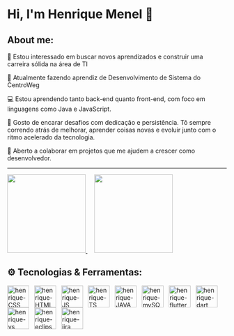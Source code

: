 # Hi, I'm Henrique Menel 👋

## About me: 

🧠 Estou interessado em buscar novos aprendizados e construir uma carreira sólida na área de TI
 
💼 Atualmente fazendo aprendiz de Desenvolvimento de Sistema do CentroWeg

💻 Estou aprendendo tanto back-end quanto front-end, com foco em linguagens como Java e JavaScript.
 
🚀 Gosto de encarar desafios com dedicação e persistência. Tô sempre correndo atrás de melhorar, aprender coisas novas e evoluir junto com o ritmo acelerado da tecnologia.
 
🎯 Aberto a colaborar em projetos que me ajudem a crescer como desenvolvedor.

---

<div align="start">
  <a href="https://github.com/HenriqueECM">
    <img height="180em" src="https://github-readme-stats.vercel.app/api?username=HenriqueECM&show_icons=true&theme=dark&include_all_commits=true&count_private=true"/>
  </a>
  &nbsp;&nbsp;&nbsp; <!-- espaçamento entre as imagens -->
  <a href="https://github.com/HenriqueECM">
    <img height="180em" src="https://github-readme-stats.vercel.app/api/top-langs/?username=HenriqueECM&layout=compact&langs_count=8&theme=dark" />
  </a>
</div>

## ⚙️ Tecnologias & Ferramentas: 
<div align="start">
  <img align="center" alt="henrique-CSS" height="50" src="https://cdn.jsdelivr.net/gh/devicons/devicon@latest/icons/css3/css3-original.svg"/>
  &nbsp;
  <img align="center" alt="henrique-HTML" height="50" src="https://cdn.jsdelivr.net/gh/devicons/devicon@latest/icons/html5/html5-original.svg"/>
  &nbsp;
  <img align="center" alt="henrique-JS" height="50" src="https://cdn.jsdelivr.net/gh/devicons/devicon@latest/icons/javascript/javascript-original.svg"/>
  &nbsp;
  <img align="center" alt="henrique-TS" height="50" src="https://cdn.jsdelivr.net/gh/devicons/devicon@latest/icons/typescript/typescript-original.svg"/>
  &nbsp;
  <img align="center" alt="henrique-JAVA" height="50" src="https://cdn.jsdelivr.net/gh/devicons/devicon@latest/icons/java/java-original.svg"/>
  &nbsp;
  <img align="center" alt="henrique-mySQL" height="50" src="https://cdn.jsdelivr.net/gh/devicons/devicon@latest/icons/mysql/mysql-original.svg"/>
  &nbsp;
  <img align="center" alt="henrique-flutter" height="50" src="https://cdn.jsdelivr.net/gh/devicons/devicon@latest/icons/flutter/flutter-original.svg" />
  &nbsp;
  <img align="center" alt="henrique-dart" height="50" src="https://cdn.jsdelivr.net/gh/devicons/devicon@latest/icons/dart/dart-original.svg"/>
  &nbsp;
  <img align="center" alt="henrique-vs" height="50" src="https://cdn.jsdelivr.net/gh/devicons/devicon@latest/icons/vscode/vscode-original.svg"/>
  &nbsp;
  <img align="center" alt="henrique-eclipse" height="50" src="https://cdn.jsdelivr.net/gh/devicons/devicon@latest/icons/eclipse/eclipse-original.svg" />
  &nbsp;
  <img align="center" alt="henrique-jira" height="50" src="https://cdn.jsdelivr.net/gh/devicons/devicon@latest/icons/jira/jira-original.svg" />
</div>


